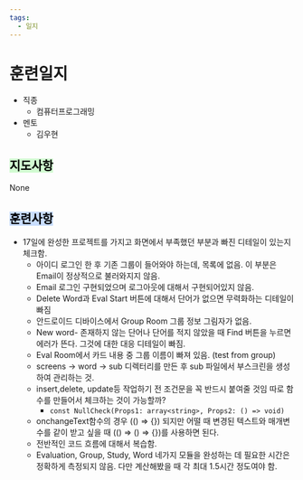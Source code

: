 ```yaml
---
tags:
  - 일지
---
```

# 훈련일지

- 직종
	- 컴퓨터프로그래밍
- 멘토
	- 김우현
## <mark style="background: #BBFABBA6;">지도사항</mark>

None

## <mark style="background: #ADCCFFA6;">훈련사항</mark>

- 17일에 완성한 프로젝트를 가지고 화면에서 부족했던 부분과 빠진 디테일이 있는지 체크함.
	- 아이디 로그인 한 후 기존 그룹이 들어와야 하는데, 목록에 없음. 이 부분은 Email이 정상적으로 불러와지지 않음.
	- Email 로그인 구현되었으며 로그아웃에 대해서 구현되어있지 않음.
	- Delete Word과 Eval Start 버튼에 대해서 단어가 없으면 무력화하는 디테일이 빠짐
	- 안드로이드 디바이스에서 Group Room 그룹 정보 그림자가 없음.
	- New word- 존재하지 않는 단어나 단어를 적지 않았을 때 Find 버튼을 누르면 에러가 뜬다. 그것에 대한 대응 디테일이 빠짐.
	- Eval Room에서 카드 내용 중 그룹 이름이 빠져 있음. (test from group)
	- screens → word → sub 디렉터리를 만든 후 sub 파일에서 부스크린을 생성하여 관리하는 것.
	- insert,delete, update등 작업하기 전 조건문을 꼭 반드시 붙여줄 것임 따로 함수를 만들어서 체크하는 것이 가능할까?
		- `const NullCheck(Props1: array<string>, Props2: () => void)`
	- onchangeText함수의 경우 (() ⇒ {}) 되지만 어떨 때 변경된 텍스트와 매개변수를 같이 받고 싶을 때 (() ⇒ () ⇒ {})를 사용하면 된다.
	- 전반적인 코드 흐름에 대해서 복습함.
	- Evaluation, Group, Study, Word 네가지 모듈을 완성하는 데 필요한 시간은 정확하게 측정되지 않음. 다만 계산해봤을 때 각 최대 1.5시간 정도여야 함.